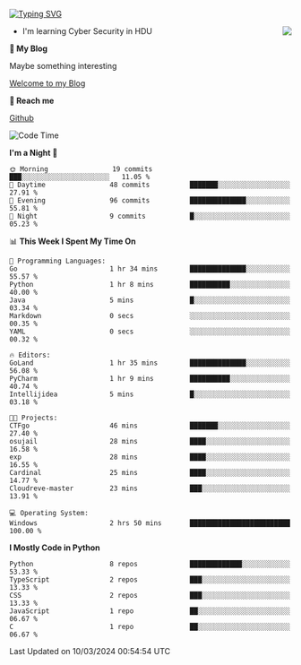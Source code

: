 [![Typing SVG](https://readme-typing-svg.herokuapp.com?font=Fira+Code&pause=1000&random=false&width=450&height=60&lines=Hello+%F0%9F%91%8B%F0%9F%8F%BB;I'm+JBNRZ)](https://git.io/typing-svg)

<a href="#">
  <img align="right" src="https://github-readme-stats.vercel.app/api?username=JBNRZ&show_icons=true&bg_color=15,f2f7fd,E0EAFC" />
</a>

- I'm learning Cyber Security in HDU

 **🌱 My Blog**

Maybe something interesting

[Welcome to my Blog](https://jbnrz.com.cn/)

 **💬 Reach me** 

[Github](https://github.com/JBNRZ)


<!--START_SECTION:waka-->
![Code Time](http://img.shields.io/badge/Code%20Time-361%20hrs%2038%20mins-blue)

**I'm a Night 🦉** 

```text
🌞 Morning                19 commits          ███░░░░░░░░░░░░░░░░░░░░░░   11.05 % 
🌆 Daytime                48 commits          ███████░░░░░░░░░░░░░░░░░░   27.91 % 
🌃 Evening                96 commits          ██████████████░░░░░░░░░░░   55.81 % 
🌙 Night                  9 commits           █░░░░░░░░░░░░░░░░░░░░░░░░   05.23 % 
```


📊 **This Week I Spent My Time On** 

```text
💬 Programming Languages: 
Go                       1 hr 34 mins        ██████████████░░░░░░░░░░░   55.57 % 
Python                   1 hr 8 mins         ██████████░░░░░░░░░░░░░░░   40.00 % 
Java                     5 mins              █░░░░░░░░░░░░░░░░░░░░░░░░   03.34 % 
Markdown                 0 secs              ░░░░░░░░░░░░░░░░░░░░░░░░░   00.35 % 
YAML                     0 secs              ░░░░░░░░░░░░░░░░░░░░░░░░░   00.32 % 

🔥 Editors: 
GoLand                   1 hr 35 mins        ██████████████░░░░░░░░░░░   56.08 % 
PyCharm                  1 hr 9 mins         ██████████░░░░░░░░░░░░░░░   40.74 % 
Intellijidea             5 mins              █░░░░░░░░░░░░░░░░░░░░░░░░   03.18 % 

🐱‍💻 Projects: 
CTFgo                    46 mins             ███████░░░░░░░░░░░░░░░░░░   27.40 % 
osujail                  28 mins             ████░░░░░░░░░░░░░░░░░░░░░   16.58 % 
exp                      28 mins             ████░░░░░░░░░░░░░░░░░░░░░   16.55 % 
Cardinal                 25 mins             ████░░░░░░░░░░░░░░░░░░░░░   14.77 % 
Cloudreve-master         23 mins             ███░░░░░░░░░░░░░░░░░░░░░░   13.91 % 

💻 Operating System: 
Windows                  2 hrs 50 mins       █████████████████████████   100.00 % 
```

**I Mostly Code in Python** 

```text
Python                   8 repos             █████████████░░░░░░░░░░░░   53.33 % 
TypeScript               2 repos             ███░░░░░░░░░░░░░░░░░░░░░░   13.33 % 
CSS                      2 repos             ███░░░░░░░░░░░░░░░░░░░░░░   13.33 % 
JavaScript               1 repo              ██░░░░░░░░░░░░░░░░░░░░░░░   06.67 % 
C                        1 repo              ██░░░░░░░░░░░░░░░░░░░░░░░   06.67 % 
```




 Last Updated on 10/03/2024 00:54:54 UTC
<!--END_SECTION:waka-->
